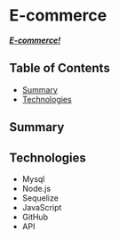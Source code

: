 # E-commerce


***[E-commerce!](https://github.com/kearnest1/E-commerce)***

## Table of Contents
* [Summary](#summary)
* [Technologies](#technologies)

## Summary



## Technologies

* Mysql
* Node.js
* Sequelize
* JavaScript
* GitHub
* API


